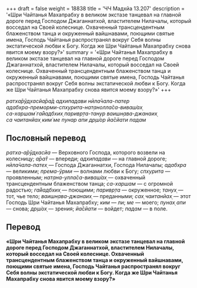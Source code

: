 +++
draft = false
weight = 18838
title = 'ЧЧ Мадхйа 13.207'
description = '«Шри Чайтанья Махапрабху в великом экстазе танцевал на главной дороге перед Господом Джаганнатхой, властителем Нилачалы, который восседал на Своей колеснице. Охваченный трансцендентным блаженством танца и окруженный вайшнавами, поющими святые имена, Господь Чайтанья распространял вокруг Себя волны экстатической любви к Богу. Когда же Шри Чайтанья Махапрабху снова явится моему взору?»'
summary = '«Шри Чайтанья Махапрабху в великом экстазе танцевал на главной дороге перед Господом Джаганнатхой, властителем Нилачалы, который восседал на Своей колеснице. Охваченный трансцендентным блаженством танца и окруженный вайшнавами, поющими святые имена, Господь Чайтанья распространял вокруг Себя волны экстатической любви к Богу. Когда же Шри Чайтанья Махапрабху снова явится моему взору?»'
+++

_ратха̄рӯд̣хасйа̄ра̄д адхипадави нӣла̄чала-патер  
адабхра-преморми-спхурита-нат̣анолла̄са-виваш́ах̣  
са-харшам̇ га̄йадбхих̣ паривр̣та-танур ваишн̣ава-джанаих̣  
са чаитанйах̣ ким̇ ме пунар апи др̣ш́ор йа̄сйати падам_

## Пословный перевод

_ратха_\-_а̄рӯд̣хасйа_ — Верховного Господа, которого возвели на колесницу; _а̄ра̄т_ — впереди; _адхипадави_ — на главной дороге; _нӣла̄чала_\-_патех̣_ — Господа Джаганнатхи, Господа Нилачалы; _адабхра_ — великими; _према_\-_ӯрми_ — волнами любви к Богу; _спхурита_ — проявленным; _нат̣ана_\-_улла̄са_\-_виваш́ах̣_ — охваченный трансцендентным блаженством танца; _са_\-_харшам_ — с огромной радостью; _га̄йадбхих̣_ — поющими; _паривр̣та_ — окруженное; _танух̣_ — тот, чье тело; _ваишн̣ава_\-_джанаих̣_ — преданными; _сах̣_ _чаитанйах̣_ — этот Господь Шри Чайтанья Махапрабху; _ким_ — ли; _ме_ — моего; _пунах̣_ _апи_ — снова; _др̣ш́ох̣_ — зрения; _йа̄сйати_ — войдет; _падам_ — в поле.

## Перевод

**«Шри Чайтанья Махапрабху в великом экстазе танцевал на главной дороге перед Господом Джаганнатхой, властителем Нилачалы, который восседал на Своей колеснице. Охваченный трансцендентным блаженством танца и окруженный вайшнавами, поющими святые имена, Господь Чайтанья распространял вокруг Себя волны экстатической любви к Богу. Когда же Шри Чайтанья Махапрабху снова явится моему взору?»**
